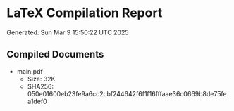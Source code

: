 # LaTeX Compilation Report
Generated: Sun Mar  9 15:50:22 UTC 2025
## Compiled Documents
- main.pdf
  - Size: 32K
  - SHA256: 050e01600eb23fe9a6cc2cbf244642f6f1f16fffaae36c0669b8de75fea1def0
